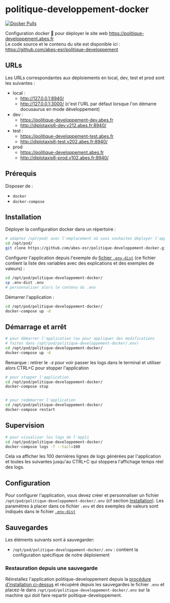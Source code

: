 # politique-developpement-docker

[![Docker Pulls](https://img.shields.io/docker/pulls/abesesr/politique-developpement.svg)](https://hub.docker.com/r/abesesr/politique-developpement/)

Configuration docker 🐳 pour déployer le site web https://politique-developpement.abes.fr  
Le code source et le contenu du site est disponible ici : https://github.com/abes-esr/politique-developpement

## URLs

Les URLs correspondantes aux déploiements en local, dev, test et prod sont les suivantes :

- local :
    - http://127.0.0.1:8940/
    - http://127.0.0.1:3000/ (c'est l'URL par défaut lorsque l'on démarre docusaurus en mode développement)
- dev :
    - https://politique-developpement-dev.abes.fr
    - http://diplotaxis6-dev.v212.abes.fr:8940/
- test :
    - https://politique-developpement-test.abes.fr
    - http://diplotaxis6-test.v202.abes.fr:8940/
- prod
    - https://politique-developpement.abes.fr
    - http://diplotaxis6-prod.v102.abes.fr:8940/

## Prérequis

Disposer de :
- ``docker``
- ``docker-compose``

## Installation

Déployer la configuration docker dans un répertoire :
```bash
# adaptez /opt/pod/ avec l'emplacement où vous souhaitez déployer l'application
cd /opt/pod/
git clone https://github.com/abes-esr/politique-developpement-docker.git
```

Configurer l'application depuis l'exemple du [fichier ``.env-dist``](./.env-dist) (ce fichier contient la liste des variables avec des explications et des exemples de valeurs) :
```bash
cd /opt/pod/politique-developpement-docker/
cp .env-dist .env
# personnaliser alors le contenu du .env
```

Démarrer l'application :
```bash
cd /opt/pod/politique-developpement-docker/
docker-compose up -d
```

## Démarrage et arrêt

```bash
# pour démarrer l'application (ou pour appliquer des modifications 
# faites dans /opt/pod/politique-developpement-docker/.env)
cd /opt/pod/politique-developpement-docker/
docker-compose up -d
```

Remarque : retirer le ``-d`` pour voir passer les logs dans le terminal et utiliser alors CTRL+C pour stopper l'application

```bash
# pour stopper l'application
cd /opt/pod/politique-developpement-docker/
docker-compose stop


# pour redémarrer l'application
cd /opt/pod/politique-developpement-docker/
docker-compose restart
```

## Supervision

```bash
# pour visualiser les logs de l'appli
cd /opt/pod/politique-developpement-docker/
docker-compose logs -f --tail=100
```

Cela va afficher les 100 dernières lignes de logs générées par l'application et toutes les suivantes jusqu'au CTRL+C qui stoppera l'affichage temps réel des logs.


## Configuration

Pour configurer l'application, vous devez créer et personnaliser un fichier ``/opt/pod/politique-developpement-docker/.env`` (cf section [Installation](#installation)). Les paramètres à placer dans ce fichier ``.env`` et des exemples de valeurs sont indiqués dans le fichier [``.env-dist``](https://github.com/abes-esr/politique-developpement-docker/blob/develop/.env-dist)

## Sauvegardes

Les éléments suivants sont à sauvegarder:
- ``/opt/pod/politique-developpement-docker/.env`` : contient la configuration spécifique de notre déploiement

### Restauration depuis une sauvegarde

Réinstallez l'application politique-developpement depuis la [procédure d'installation ci-dessus](#installation) et récupéré depuis les sauvegardes le fichier ``.env`` et placez-le dans ``/opt/pod/politique-developpement-docker/.env`` sur la machine qui doit faire repartir politique-developpement.

